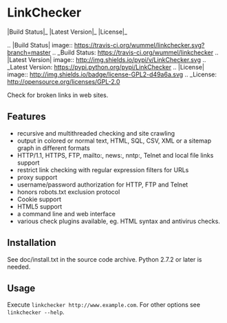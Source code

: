 LinkChecker
============

|Build Status|_ |Latest Version|_ |License|_

.. |Build Status| image:: https://travis-ci.org/wummel/linkchecker.svg?branch=master
.. _Build Status: https://travis-ci.org/wummel/linkchecker
.. |Latest Version| image:: http://img.shields.io/pypi/v/LinkChecker.svg
.. _Latest Version: https://pypi.python.org/pypi/LinkChecker
.. |License| image:: http://img.shields.io/badge/license-GPL2-d49a6a.svg
.. _License: http://opensource.org/licenses/GPL-2.0

Check for broken links in web sites.

Features
---------

- recursive and multithreaded checking and site crawling
- output in colored or normal text, HTML, SQL, CSV, XML or a sitemap graph in different formats
- HTTP/1.1, HTTPS, FTP, mailto:, news:, nntp:, Telnet and local file links support
- restrict link checking with regular expression filters for URLs
- proxy support
- username/password authorization for HTTP, FTP and Telnet
- honors robots.txt exclusion protocol
- Cookie support
- HTML5 support
- a command line and web interface
- various check plugins available, eg. HTML syntax and antivirus checks.

Installation
-------------
See doc/install.txt in the source code archive.
Python 2.7.2 or later is needed.

Usage
------
Execute ``linkchecker http://www.example.com``.
For other options see ``linkchecker --help``.
